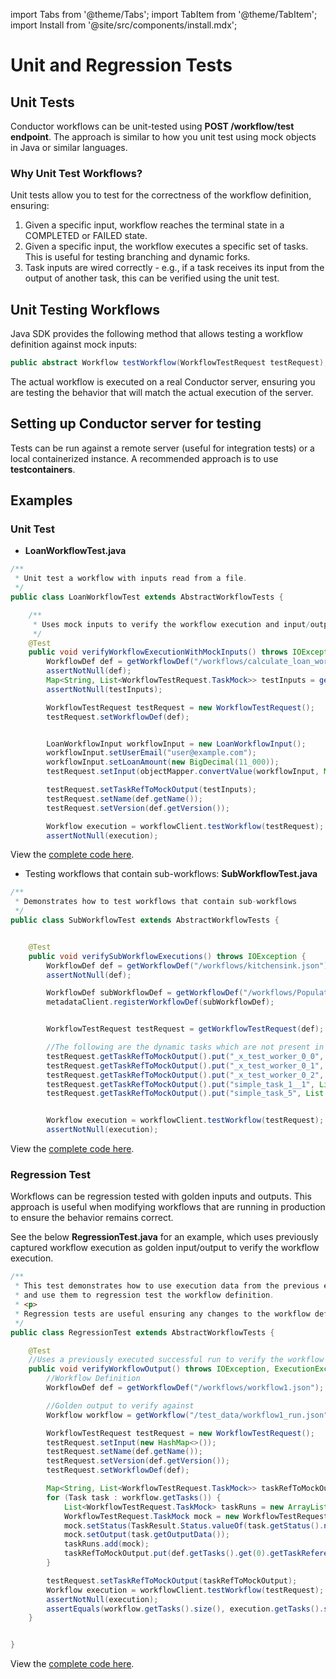 import Tabs from '@theme/Tabs';
import TabItem from '@theme/TabItem';
import Install from '@site/src/components/install.mdx';


# Unit and Regression Tests

## Unit Tests

Conductor workflows can be unit-tested using **POST /workflow/test endpoint**. The approach is similar to how you unit test using mock objects in Java or similar languages.

### Why Unit Test Workflows?
Unit tests allow you to test for the correctness of the workflow definition, ensuring:
1. Given a specific input, workflow reaches the terminal state in a COMPLETED or FAILED state.
2. Given a specific input, the workflow executes a specific set of tasks. This is useful for testing branching and dynamic forks.
3. Task inputs are wired correctly - e.g., if a task receives its input from the output of another task, this can be verified using the unit test.

## Unit Testing Workflows

Java SDK provides the following method that allows testing a workflow definition against mock inputs:

```java
public abstract Workflow testWorkflow(WorkflowTestRequest testRequest);
```

The actual workflow is executed on a real Conductor server, ensuring you are testing the behavior that will match the actual execution of the server.

## Setting up Conductor server for testing

Tests can be run against a remote server (useful for integration tests) or a local containerized instance. A recommended approach is to use **testcontainers**.

## Examples

### Unit Test
* **LoanWorkflowTest.java**

```java
/**
 * Unit test a workflow with inputs read from a file.
 */
public class LoanWorkflowTest extends AbstractWorkflowTests {

    /**
     * Uses mock inputs to verify the workflow execution and input/outputs of the tasks
     */
    @Test
    public void verifyWorkflowExecutionWithMockInputs() throws IOException {
        WorkflowDef def = getWorkflowDef("/workflows/calculate_loan_workflow.json");
        assertNotNull(def);
        Map<String, List<WorkflowTestRequest.TaskMock>> testInputs = getTestInputs("/test_data/loan_workflow_input.json");
        assertNotNull(testInputs);

        WorkflowTestRequest testRequest = new WorkflowTestRequest();
        testRequest.setWorkflowDef(def);


        LoanWorkflowInput workflowInput = new LoanWorkflowInput();
        workflowInput.setUserEmail("user@example.com");
        workflowInput.setLoanAmount(new BigDecimal(11_000));
        testRequest.setInput(objectMapper.convertValue(workflowInput, Map.class));

        testRequest.setTaskRefToMockOutput(testInputs);
        testRequest.setName(def.getName());
        testRequest.setVersion(def.getVersion());

        Workflow execution = workflowClient.testWorkflow(testRequest);
        assertNotNull(execution);
```

View the [complete code here](https://github.com/orkes-io/workflow-cicd/blob/main/src/test/java/io/orkes/conductor/cicd/workflows/LoanWorkflowTest.java).

* Testing workflows that contain sub-workflows: **SubWorkflowTest.java**

```java
/**
 * Demonstrates how to test workflows that contain sub-workflows
 */
public class SubWorkflowTest extends AbstractWorkflowTests {


    @Test
    public void verifySubWorkflowExecutions() throws IOException {
        WorkflowDef def = getWorkflowDef("/workflows/kitchensink.json");
        assertNotNull(def);

        WorkflowDef subWorkflowDef = getWorkflowDef("/workflows/PopulationMinMax.json");
        metadataClient.registerWorkflowDef(subWorkflowDef);


        WorkflowTestRequest testRequest = getWorkflowTestRequest(def);

        //The following are the dynamic tasks which are not present in the workflow definition but are created by dynamic fork
        testRequest.getTaskRefToMockOutput().put("_x_test_worker_0_0", List.of(new WorkflowTestRequest.TaskMock()));
        testRequest.getTaskRefToMockOutput().put("_x_test_worker_0_1", List.of(new WorkflowTestRequest.TaskMock()));
        testRequest.getTaskRefToMockOutput().put("_x_test_worker_0_2", List.of(new WorkflowTestRequest.TaskMock()));
        testRequest.getTaskRefToMockOutput().put("simple_task_1__1", List.of(new WorkflowTestRequest.TaskMock()));
        testRequest.getTaskRefToMockOutput().put("simple_task_5", List.of(new WorkflowTestRequest.TaskMock()));


        Workflow execution = workflowClient.testWorkflow(testRequest);
        assertNotNull(execution);
```
View the [complete code here](https://github.com/orkes-io/workflow-cicd/blob/main/src/test/java/io/orkes/conductor/cicd/workflows/SubWorkflowTest.java).

### Regression Test
Workflows can be regression tested with golden inputs and outputs. This approach is useful when modifying workflows that are running in production to ensure the behavior remains correct.

See the below **RegressionTest.java** for an example, which uses previously captured workflow execution as golden input/output to verify the workflow execution.

```java
/**
 * This test demonstrates how to use execution data from the previous executed workflows as golden input and output
 * and use them to regression test the workflow definition.
 * <p>
 * Regression tests are useful ensuring any changes to the workflow definition does not change the behavior.
 */
public class RegressionTest extends AbstractWorkflowTests {

    @Test
    //Uses a previously executed successful run to verify the workflow execution, and it's output.
    public void verifyWorkflowOutput() throws IOException, ExecutionException, InterruptedException, TimeoutException {
        //Workflow Definition
        WorkflowDef def = getWorkflowDef("/workflows/workflow1.json");

        //Golden output to verify against
        Workflow workflow = getWorkflow("/test_data/workflow1_run.json");

        WorkflowTestRequest testRequest = new WorkflowTestRequest();
        testRequest.setInput(new HashMap<>());
        testRequest.setName(def.getName());
        testRequest.setVersion(def.getVersion());
        testRequest.setWorkflowDef(def);

        Map<String, List<WorkflowTestRequest.TaskMock>> taskRefToMockOutput = new HashMap<>();
        for (Task task : workflow.getTasks()) {
            List<WorkflowTestRequest.TaskMock> taskRuns = new ArrayList<>();
            WorkflowTestRequest.TaskMock mock = new WorkflowTestRequest.TaskMock();
            mock.setStatus(TaskResult.Status.valueOf(task.getStatus().name()));
            mock.setOutput(task.getOutputData());
            taskRuns.add(mock);
            taskRefToMockOutput.put(def.getTasks().get(0).getTaskReferenceName(), taskRuns);
        }

        testRequest.setTaskRefToMockOutput(taskRefToMockOutput);
        Workflow execution = workflowClient.testWorkflow(testRequest);
        assertNotNull(execution);
        assertEquals(workflow.getTasks().size(), execution.getTasks().size());
    }


}
```

View the [complete code here](https://github.com/orkes-io/workflow-cicd/blob/main/src/test/java/io/orkes/conductor/cicd/workflows/RegressionTest.java).